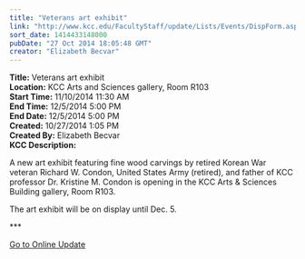 ```yaml
---
title: "Veterans art exhibit"
link: "http://www.kcc.edu/FacultyStaff/update/Lists/Events/DispForm.aspx?ID=668"
sort_date: 1414433148000
pubDate: "27 Oct 2014 18:05:48 GMT"
creator: "Elizabeth Becvar"
---
```


<div><b>Title:</b> Veterans art exhibit</div>
<div><b>Location:</b> KCC Arts and Sciences gallery, Room R103</div>
<div><b>Start Time:</b> 11/10/2014 11:30 AM</div>
<div><b>End Time:</b> 12/5/2014 5:00 PM</div>
<div><b>End Date:</b> 12/5/2014 5:00 PM</div>
<div><b>Created:</b> 10/27/2014 1:05 PM</div>
<div><b>Created By:</b> Elizabeth Becvar</div>
<div><b>KCC Description:</b> <div class="ExternalClass536EF2A39C984AB88990741888B3C2E5"><p>​A new art exhibit featuring fine wood carvings by retired Korean War veteran Richard W. Condon, United States Army (retired), and father of KCC professor Dr. Kristine M. Condon is opening in the KCC Arts &amp; Sciences Building gallery, Room R103. </p>
<p>The art exhibit will be on display until Dec. 5.</p>
<p>***</p>
<p><a href="/FacultyStaff/update/Pages/dailyupdate.aspx">Go to Online Update</a></p></div></div>
